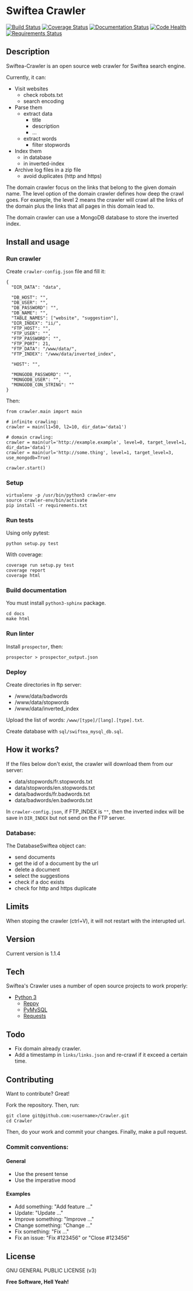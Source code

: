 # Swiftea Crawler

[![Build Status](https://travis-ci.org/Swiftea/Crawler.svg?branch=master)](https://travis-ci.org/Swiftea/Crawler)
[![Coverage Status](https://coveralls.io/repos/github/Swiftea/Crawler/badge.svg?branch=master)](https://coveralls.io/github/Swiftea/Crawler?branch=master)
[![Documentation Status](https://readthedocs.org/projects/crawler/badge/?version=master)](http://crawler.readthedocs.io/en/master/?badge=master)
[![Code Health](https://landscape.io/github/Swiftea/Crawler/master/landscape.svg?style=flat)](https://landscape.io/github/Swiftea/Crawler/master)
[![Requirements Status](https://requires.io/github/Swiftea/Crawler/requirements.svg?branch=master)](https://requires.io/github/Swiftea/Crawler/requirements/?branch=master)

## Description

Swiftea-Crawler is an open source web crawler for Swiftea search engine.

Currently, it can:
  - Visit websites
    - check robots.txt
    - search encoding
  - Parse them
    - extract data
      - title
      - description
      - ...
    - extract words
      - filter stopwords
  - Index them
    - in database
    - in inverted-index
  - Archive log files in a zip file
	- avoid duplicates (http and https)

The domain crawler focus on the links that belong to the given domain name.
The level option of the domain crawler defines how deep the crawl goes.
For example, the level 2 means the crawler will crawl all the links of the domain plus the links that all pages in this domain lead to.

The domain crawler can use a MongoDB database to store the inverted index.

## Install and usage


### Run crawler

Create `crawler-config.json` file and fill it:

    {
      "DIR_DATA": "data",

      "DB_HOST": "",
      "DB_USER": "",
      "DB_PASSWORD": "",
      "DB_NAME": "",
      "TABLE_NAMES": ["website", "suggestion"],
      "DIR_INDEX": "ii/",
      "FTP_HOST": "",
      "FTP_USER": "",
      "FTP_PASSWORD": "",
      "FTP_PORT": 21,
      "FTP_DATA": "/www/data/",
      "FTP_INDEX": "/www/data/inverted_index",

      "HOST": "",

      "MONGODB_PASSWORD": "",
      "MONGODB_USER": "",
      "MONGODB_CON_STRING": ""
    }

Then:

    from crawler.main import main

    # infinite crawling:
    crawler = main(l1=50, l2=10, dir_data='data1')

    # domain crawling:
    crawler = main(url='http://example.example', level=0, target_level=1, dir_data='data1')
    crawler = main(url='http://some.thing', level=1, target_level=3, use_mongodb=True)

    crawler.start()

### Setup

    virtualenv -p /usr/bin/python3 crawler-env
    source crawler-env/bin/activate
    pip install -r requirements.txt

### Run tests

Using only pytest:

    python setup.py test

With coverage:

    coverage run setup.py test
    coverage report
    coverage html


### Build documentation

You must install `python3-sphinx` package.

    cd docs
    make html

### Run linter

Install `prospector`, then:

    prospector > prospector_output.json

### Deploy

Create directories in ftp server:

 - /www/data/badwords
 - /www/data/stopwords
 - /www/data/inverted_index

Upload the list of words: `/www/[type]/[lang].[type].txt`.

Create database with `sql/swiftea_mysql_db.sql`.


## How it works?

If the files below don't exist, the crawler will download them from our server:

- data/stopwords/fr.stopwords.txt
- data/stopwords/en.stopwords.txt
- data/badwords/fr.badwords.txt
- data/badwords/en.badwords.txt

In `crawler-config.json`, if FTP_INDEX is `""`, then the inverted index will be save in `DIR_INDEX` but not send on the FTP server.

### Database:
The DatabaseSwiftea object can:
 - send documents
 - get the id of a document by the url
 - delete a document
 - select the suggestions
 - check if a doc exists
 - check for http and https duplicate

## Limits

When stoping the crawler (ctrl+V), it will not restart with the interupted url.

## Version

Current version is 1.1.4

## Tech

Swiftea's Crawler uses a number of open source projects to work properly:

- [Python 3](https://www.python.org/)
  - [Reppy](https://github.com/seomoz/reppy)
  - [PyMySQL](https://github.com/PyMySQL/PyMySQL/)
  - [Requests](https://github.com/kennethreitz/requests)


## Todo

 - Fix domain already crawler.
 - Add a timestamp in `links/links.json` and re-crawl if it exceed a certain time.

## Contributing

Want to contribute? Great!

Fork the repository. Then, run:

    git clone git@github.com:<username>/Crawler.git
    cd Crawler

Then, do your work and commit your changes. Finally, make a pull request.

### Commit conventions:

#### General
  - Use the present tense
  - Use the imperative mood

#### Examples
  - Add something: "Add feature ..."
  - Update: "Update ..."
  - Improve something: "Improve ..."
  - Change something: "Change ..."
  - Fix something: "Fix ..."
  - Fix an issue: "Fix #123456" or "Close #123456"

License
----

GNU GENERAL PUBLIC LICENSE (v3)

**Free Software, Hell Yeah!**
